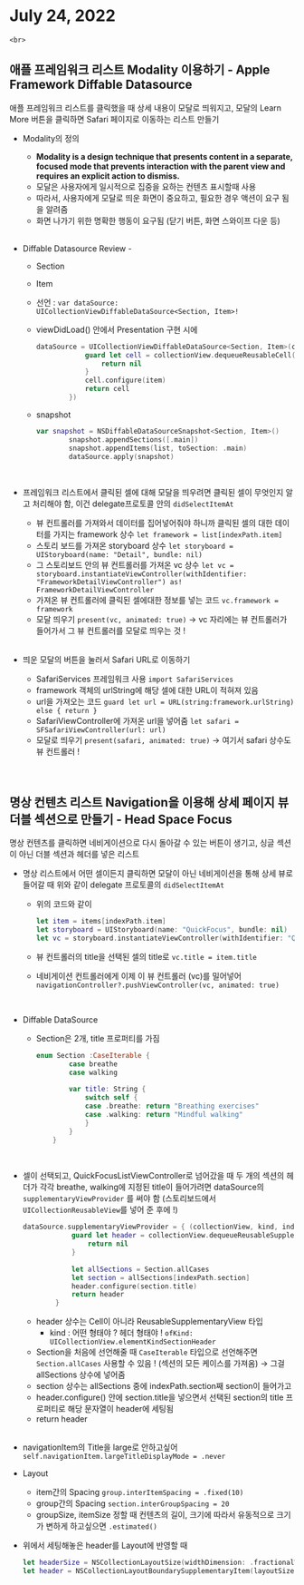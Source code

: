 # July 24, 2022
    <br>
## 애플 프레임워크 리스트 Modality 이용하기 - Apple Framework Diffable Datasource

애플 프레임워크 리스트를 클릭했을 때 상세 내용이 모달로 띄워지고, 모달의 Learn More 버튼을 클릭하면 Safari 페이지로 이동하는 리스트 만들기
    <br>
- Modality의 정의
    - **Modality is a design technique that presents content in a separate, focused mode that prevents interaction with the parent view and requires an explicit action to dismiss.**
    - 모달은 사용자에게 일시적으로 집중을 요하는 컨텐츠 표시할때 사용
    - 따라서, 사용자에게 모달로 띄운 화면이 중요하고, 필요한 경우 액션이 요구 됨을 알려줌
    - 화면 나가기 위한 명확한 행동이 요구됨 (닫기 버튼, 화면 스와이프 다운 등)
    <br>
- Diffable Datasource Review -
    - Section
    - Item
    - 선언 : `var dataSource: UICollectionViewDiffableDataSource<Section, Item>!`
    - viewDidLoad() 안에서 Presentation 구현 시에
        
        ```swift
        dataSource = UICollectionViewDiffableDataSource<Section, Item>(collectionView: collectionView, cellProvider: { collectionView, indexPath, item in
                    guard let cell = collectionView.dequeueReusableCell(withReuseIdentifier: "FrameworkCell", for: indexPath) as? FrameworkCell else {
                        return nil
                    }
                    cell.configure(item)
                    return cell
                })
        ```
        
    - snapshot
        
        ```swift
        var snapshot = NSDiffableDataSourceSnapshot<Section, Item>()
                snapshot.appendSections([.main])
                snapshot.appendItems(list, toSection: .main)
                dataSource.apply(snapshot)
        ```
        
    <br>

- 프레임워크 리스트에서 클릭된 셀에 대해 모달을 띄우려면 클릭된 셀이 무엇인지 알고 처리해야 함, 이건 delegate프로토콜 안의 `didSelectItemAt`
    - 뷰 컨트롤러를 가져와서 데이터를 집어넣어줘야 하니까 클릭된 셀의 대한 데이터를 가지는 framework 상수 `let framework = list[indexPath.item]`
    - 스토리 보드를 가져온 storyboard 상수 `let storyboard = UIStoryboard(name: "Detail", bundle: nil)`
    - 그 스토리보드 안의 뷰 컨트롤러를 가져온 vc 상수 `let vc = storyboard.instantiateViewController(withIdentifier: "FrameworkDetailViewController") as! FrameworkDetailViewController`
    - 가져온 뷰 컨트롤러에 클릭된 셀에대한 정보를 넣는 코드 `vc.framework = framework`
    - 모달 띄우기 `present(vc, animated: true)` → vc 자리에는 뷰 컨트롤러가 들어가서 그 뷰 컨트롤러를 모달로 띄우는 것 !
    <br>

- 띄운 모달의 버튼을 눌러서 Safari URL로 이동하기
    - SafariServices 프레임워크 사용 `import SafariServices`
    - framework 객체의 urlString에 해당 셀에 대한 URL이 적혀져 있음
    - url을 가져오는 코드 `guard let url = URL(string:framework.urlString) else { return }`
    - SafariViewController에 가져온 url을 넣어줌 `let safari = SFSafariViewController(url: url)`
    - 모달로 띄우기 `present(safari, animated: true)` → 여기서 safari 상수도 뷰 컨트롤러 !
    
    <br>
    <br>

## 명상 컨텐츠 리스트 Navigation을 이용해 상세 페이지 뷰 더블 섹션으로 만들기 - Head Space Focus

명상 컨텐츠를 클릭하면 네비게이션으로 다시 돌아갈 수 있는 버튼이 생기고, 싱글 섹션이 아닌 더블 섹션과 헤더를 넣은 리스트
    <br>

- 명상 리스트에서 어떤 셀이든지 클릭하면 모달이 아닌 네비게이션을 통해 상세 뷰로 들어갈 때 위와 같이 delegate 프로토콜의 `didSelectItemAt`
    - 위의 코드와 같이
        
        ```swift
        let item = items[indexPath.item]
        let storyboard = UIStoryboard(name: "QuickFocus", bundle: nil)
        let vc = storyboard.instantiateViewController(withIdentifier: "QuickFocusListViewController") as! QuickFocusListViewController
        ```
        
    - 뷰 컨트롤러의 title을 선택된 셀의 title로 `vc.title = item.title`
    - 네비게이션 컨트롤러에게 이제 이 뷰 컨트롤러 (vc)를 밀어넣어`navigationController?.pushViewController(vc, animated: true)`
    <br>

- Diffable DataSource
    - Section은 2개, title 프로퍼티를 가짐
        
        ```swift
        enum Section :CaseIterable {
                case breathe
                case walking
                
                var title: String {
                    switch self {
                    case .breathe: return "Breathing exercises"
                    case .walking: return "Mindful walking"
                    }
                }
            }
        ```
        
    <br>
  
- 셀이 선택되고, QuickFocusListViewController로 넘어갔을 때 두 개의 섹션의 헤더가 각각 breathe, walking에 지정된 title이 들어가려면 dataSource의 `supplementaryViewProvider` 를 써야 함 (스토리보드에서 `UICollectionReusableView`를 넣어 준 후에 !)
    
    ```swift
    dataSource.supplementaryViewProvider = { (collectionView, kind, indexPath) in
                guard let header = collectionView.dequeueReusableSupplementaryView(ofKind: UICollectionView.elementKindSectionHeader, withReuseIdentifier: "QuickFocusHeaderView", for: indexPath) as? QuickFocusHeaderView else {
                    return nil
                }
                
                let allSections = Section.allCases
                let section = allSections[indexPath.section]
                header.configure(section.title)
                return header
            }
    ```
    
    - header 상수는 Cell이 아니라 ReusableSupplementaryView 타입
        - kind : 어떤 형태야 ? 헤더 형태야 ! `ofKind: UICollectionView.elementKindSectionHeader`
    - Section을 처음에 선언해줄 때 `CaseIterable` 타입으로 선언해주면 `Section.allCases` 사용할 수 있음 ! (섹션의 모든 케이스를 가져옴) → 그걸 allSections 상수에 넣어줌
    - section 상수는 allSections 중에 indexPath.section째 section이 들어가고
    - header.configure() 안에 section.title을 넣으면서 선택된 section의 title 프로퍼티로 해당 문자열이 header에 세팅됨
    - return header
    
    <br>
- navigationItem의 Title을 large로 안하고싶어 `self.navigationItem.largeTitleDisplayMode = .never`
    <br>

- Layout
    - item간의 Spacing `group.interItemSpacing = .fixed(10)`
    - group간의 Spacing `section.interGroupSpacing = 20`
    - groupSize, itemSize 정할 때 컨텐츠의 길이, 크기에 따라서 유동적으로 크기가 변하게 하고싶으면 `.estimated()`
        <br>

- 위에서 세팅해놓은 header를 Layout에 반영할 때
    
    ```swift
    let headerSize = NSCollectionLayoutSize(widthDimension: .fractionalWidth(1), heightDimension: .absolute(30))
    let header = NSCollectionLayoutBoundarySupplementaryItem(layoutSize: headerSize, elementKind: UICollectionView.elementKindSectionHeader, alignment: .top)
    ```
